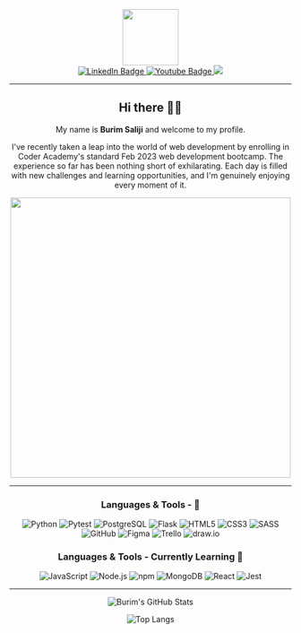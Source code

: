 [I believe in center aligned 🤲]: #

<div align="center">
  
[this is for the picture]: #	
<div id="header">
<img src="https://media.giphy.com/media/M9gbBd9nbDrOTu1Mqx/giphy.gif" width="100"/>
</div>
  
[badges i got it from shields.io ... anyone can copy and paste the link and change the parameters to test out, atleast thats how i did it]: #  
<div id="badges">
<a href="(https://www.linkedin.com/in/burim-saliji-0734b6277/)">
  <img src="https://img.shields.io/badge/LinkedIn-blue?style=for-the-badge&logo=linkedin&logoColor=white" alt="LinkedIn Badge"/>
</a>

<a href="buz.saliji@gmail.com">
  <img src="https://img.shields.io/badge/Gmail-white?style=for-the-badge&logo=gmail&logoColor=red" alt="Youtube Badge"/>
</a>
<a href="(https://www.facebook.com/profile.php?id=1634557282)">
  <img src="https://img.shields.io/badge/Facebook-1877F2?style=for-the-badge&logo=facebook&logoColor=white"/>
</a>
</div>

---

## Hi there 👋🎉

My name is **Burim Saliji** and welcome to my profile.

I've recently taken a leap into the world of web development by enrolling in Coder Academy's standard Feb 2023 web development bootcamp. The experience so far has been nothing short of exhilarating. Each day is filled with new challenges and learning opportunities, and I'm genuinely enjoying every moment of it.


<img src="https://media.giphy.com/media/L8K62iTDkzGX6/giphy.gif" width="500" />

---

### Languages & Tools - 🚀
![Python](https://img.shields.io/badge/-Python-3776AB?style=flat-square&logo=python&logoColor=white) ![Pytest](https://img.shields.io/badge/pytest-passing-brightgreen?logo=pytest)
 ![PostgreSQL](https://img.shields.io/badge/-PostgreSQL-4169E1?style=flat-square&logo=postgresql&logoColor=white) ![Flask](https://img.shields.io/badge/-Flask-000000?style=flat-square&logo=flask&logoColor=white)  ![HTML5](https://img.shields.io/badge/-HTML5-E34F26?style=flat-square&logo=html5&logoColor=white) ![CSS3](https://img.shields.io/badge/-CSS3-1572B6?style=flat-square&logo=css3&logoColor=white)
 ![SASS](https://img.shields.io/badge/-SASS-CC6699?style=flat-square&logo=sass&logoColor=white) ![GitHub](https://img.shields.io/badge/-GitHub-181717?style=flat-square&logo=github) ![Figma](https://img.shields.io/badge/-Figma-F24E1E?style=flat-square&logo=figma&logoColor=white) ![Trello](https://img.shields.io/badge/-Trello-0079BF?style=flat-square&logo=trello&logoColor=white) ![draw.io](https://img.shields.io/badge/-draw.io-F08705?style=flat-square&logo=diagrams.net&logoColor=white)





### Languages & Tools - Currently Learning 📘
![JavaScript](https://img.shields.io/badge/-JavaScript-F7DF1E?style=flat-square&logo=javascript&logoColor=black) ![Node.js](https://img.shields.io/badge/-Node.js-339933?style=flat-square&logo=node.js&logoColor=white) ![npm](https://img.shields.io/badge/-npm-CB3837?style=flat-square&logo=npm) ![MongoDB](https://img.shields.io/badge/-MongoDB-47A248?style=flat-square&logo=mongodb&logoColor=white) ![React](https://img.shields.io/badge/-React-61DAFB?style=flat-square&logo=react&logoColor=black) ![Jest](https://img.shields.io/badge/Jest-passing-brightgreen?logo=jest)


---
![Burim's GitHub Stats](https://github-readme-stats.vercel.app/api?username=BuzSaliji&show_icons=true&theme=radical)

![Top Langs](https://github-readme-stats.vercel.app/api/top-langs/?username=BuzSaliji&layout=compact&theme=radical)




 
</div>
